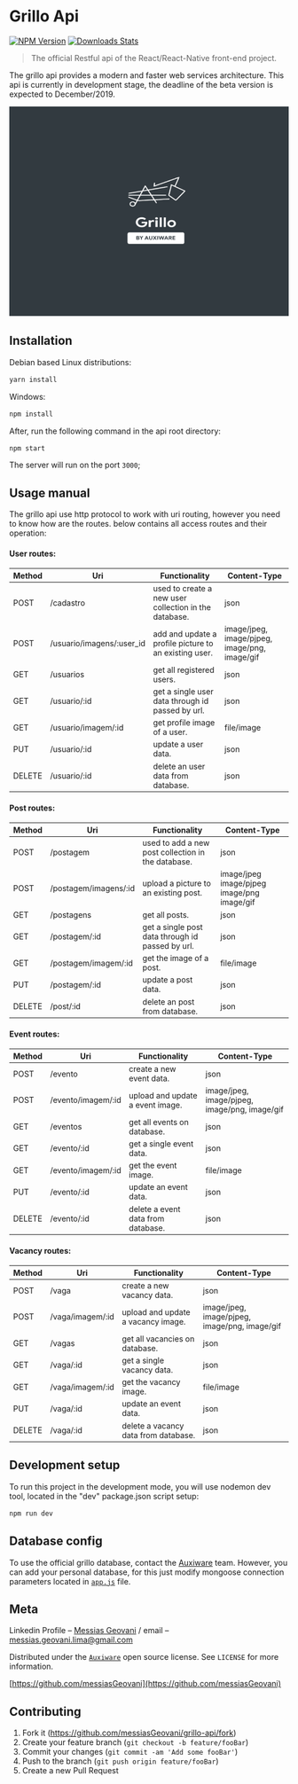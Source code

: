 # Grillo Api

[![NPM Version][npm-image]][npm-url]
[![Downloads Stats][npm-downloads]][npm-url]

> The official Restful api of the React/React-Native front-end project.

The grillo api provides a modern and faster web services architecture.
This api is currently in development stage, the deadline of the beta version is expected to December/2019.

![](logo-github.png)

## Installation

Debian based Linux distributions:

```sh
yarn install
```

Windows:

```sh
npm install
```

After, run the following command in the api root directory:

```sh
npm start
```
The server will run on the port ```3000```;

## Usage manual

The grillo api use http protocol to work with uri routing, however you need to know how are the routes.
below contains all access routes and their operation:

#### User routes:

| Method | Uri                       | Functionality                                         | Content-Type                                |
|--------|---------------------------|-------------------------------------------------------|---------------------------------------------|
| POST   | /cadastro                 | used to create a new user collection in the database. | json                                        |
| POST   | /usuario/imagens/:user_id | add and update a profile picture to an existing user.            | image/jpeg,  image/pjpeg, image/png, image/gif |
| GET    | /usuarios                 | get all registered users.                             | json                                        |
| GET    | /usuario/:id              | get a single user data through id passed by url.      | json                                        |
| GET    | /usuario/imagem/:id       | get profile image of a user.                          | file/image                                  |
| PUT    | /usuario/:id              | update a user data.                                   | json                                        |
| DELETE | /usuario/:id              | delete an user data from database.                         | json                                        |

#### Post routes:

| Method | Uri                   | Functionality                                      | Content-Type                                |
|--------|-----------------------|----------------------------------------------------|---------------------------------------------|
| POST   | /postagem             | used to add a new post collection in the database. | json                                        |
| POST   | /postagem/imagens/:id | upload a picture to an existing post.              | image/jpeg  image/pjpeg image/png image/gif |
| GET    | /postagens            | get all posts.                                     | json                                        |
| GET    | /postagem/:id         | get a single post data through id passed by url.   | json                                        |
| GET    | /postagem/imagem/:id  | get the image of a post.                           | file/image                                  |
| PUT    | /postagem/:id         | update a post data.                                | json                                        |
| DELETE | /post/:id             | delete an post from database.                      | json                                        |

#### Event routes:

| Method | Uri                | Functionality                      | Content-Type                                   |
|--------|--------------------|------------------------------------|------------------------------------------------|
| POST   | /evento            | create a new event data.           | json                                           |
| POST   | /evento/imagem/:id | upload and update a event image.   | image/jpeg, image/pjpeg, image/png,  image/gif |
| GET    | /eventos           | get all events on database.        | json                                           |
| GET    | /evento/:id        | get a single event data.           | json                                           |
| GET    | /evento/imagem/:id | get the event image.               | file/image                                     |
| PUT    | /evento/:id        | update an event data.              | json                                           |
| DELETE | /evento/:id        | delete a event data from database. | json                                           |

#### Vacancy routes:

| Method | Uri                | Functionality                      | Content-Type                                   |
|--------|--------------------|------------------------------------|------------------------------------------------|
| POST   | /vaga            | create a new vacancy data.           | json                                           |
| POST   | /vaga/imagem/:id | upload and update a vacancy image.   | image/jpeg, image/pjpeg, image/png,  image/gif |
| GET    | /vagas           | get all vacancies on database.        | json                                           |
| GET    | /vaga/:id        | get a single vacancy data.           | json                                           |
| GET    | /vaga/imagem/:id | get the vacancy image.               | file/image                                     |
| PUT    | /vaga/:id        | update an event data.              | json                                           |
| DELETE | /vaga/:id        | delete a vacancy data from database. | json                                           |

## Development setup

To run this project in the development mode, you will use nodemon dev tool, located in the "dev" package.json script setup:

```sh
npm run dev
```

## Database config

To use the official grillo database, contact the [Auxiware](https://github.com/Auxiware) team. However, you can add your personal database, for this just modify mongoose connection parameters located in [```app.js```](https://github.com/messiasGeovani/grillo-api/blob/master/src/app.js) file.

## Meta

Linkedin Profile – [Messias Geovani](https://www.linkedin.com/in/messias-geovani-00125416a?lipi=urn%3Ali%3Apage%3Ad_flagship3_profile_view_base_contact_details%3BGnSoFwiETD%2BtGrv4dF9mSw%3D%3D) / email – messias.geovani.lima@gmail.com

Distributed under the [```Auxiware```](https://github.com/Auxiware) open source license. See ``LICENSE`` for more information.

[https://github.com/messiasGeovani](https://github.com/messiasGeovani)

## Contributing

1. Fork it (<https://github.com/messiasGeovani/grillo-api/fork>)
2. Create your feature branch (`git checkout -b feature/fooBar`)
3. Commit your changes (`git commit -am 'Add some fooBar'`)
4. Push to the branch (`git push origin feature/fooBar`)
5. Create a new Pull Request

<!-- Markdown link & img dfn's -->
[npm-image]: https://img.shields.io/npm/v/datadog-metrics.svg?style=flat-square
[npm-url]: https://npmjs.org/package/datadog-metrics
[npm-downloads]: https://img.shields.io/npm/dm/datadog-metrics.svg?style=flat-square

